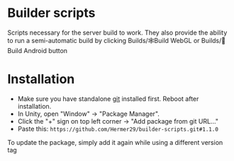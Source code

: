 # Builder scripts

Scripts necessary for the server build to work. They also provide the ability to run a semi-automatic build by clicking Builds/🕸Build WebGL or Builds/🤖Build Android button

# Installation

* Make sure you have standalone [git](https://git-scm.com/downloads) installed first. Reboot after installation.
* In Unity, open "Window" -> "Package Manager".
* Click the "+" sign on top left corner -> "Add package from git URL..."
* Paste this: `https://github.com/Hermer29/builder-scripts.git#1.1.0`

To update the package, simply add it again while using a different version tag
